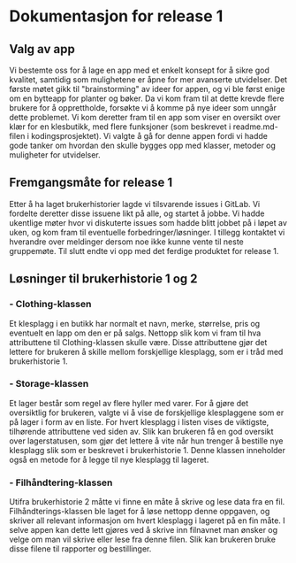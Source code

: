 # Dokumentasjon for release 1

## Valg av app

Vi bestemte oss for å lage en app med et enkelt konsept for å sikre god kvalitet, samtidig som mulighetene er åpne for mer avanserte utvidelser. Det første møtet gikk til "brainstorming" av ideer for appen, og vi ble først enige om en bytteapp for planter og bøker. Da vi kom fram til at dette krevde flere brukere for å opprettholde, forsøkte vi å komme på nye ideer som unngår dette problemet. Vi kom deretter fram til en app som viser en oversikt over klær for en klesbutikk, med flere funksjoner (som beskrevet i readme.md-filen i kodingsprosjektet). Vi valgte å gå for denne appen fordi vi hadde gode tanker om hvordan den skulle bygges opp med klasser, metoder og muligheter for utvidelser.

## Fremgangsmåte for release 1

Etter å ha laget brukerhistorier lagde vi tilsvarende issues i GitLab. Vi fordelte deretter disse issuene likt på alle, og startet å jobbe. Vi hadde ukentlige møter hvor vi diskuterte issues som hadde blitt jobbet på i løpet av uken, og kom fram til eventuelle forbedringer/løsninger. I tillegg kontaktet vi hverandre over meldinger dersom noe ikke kunne vente til neste gruppemøte. Til slutt endte vi opp med det ferdige produktet for release 1.

## Løsninger til brukerhistorie 1 og 2

### - Clothing-klassen

Et klesplagg i en butikk har normalt et navn, merke, størrelse, pris og eventuelt en lapp om den er på salgs. Nettopp slik kom vi fram til hva attributtene til Clothing-klassen skulle være. Disse attributtene gjør det lettere for brukeren å skille mellom forskjellige klesplagg, som er i tråd med brukerhistorie 1.

### - Storage-klassen

Et lager består som regel av flere hyller med varer. For å gjøre det oversiktlig for brukeren, valgte vi å vise de forskjellige klesplaggene som er på lager i form av en liste. For hvert klesplagg i listen vises de viktigste, tilhørende attributtene ved siden av. Slik kan brukeren få en god oversikt over lagerstatusen, som gjør det lettere å vite når hun trenger å bestille nye klesplagg slik som er beskrevet i brukerhistorie 1. Denne klassen inneholder også en metode for å legge til nye klesplagg til lageret.

### - Filhåndtering-klassen

Utifra brukerhistorie 2 måtte vi finne en måte å skrive og lese data fra en fil. Filhåndterings-klassen ble laget for å løse nettopp denne oppgaven, og skriver all relevant informasjon om hvert klesplagg i lageret på en fin måte. I selve appen kan dette lett gjøres ved å skrive inn filnavnet man ønsker og velge om man vil skrive eller lese fra denne filen. Slik kan brukeren bruke disse filene til rapporter og bestillinger.

